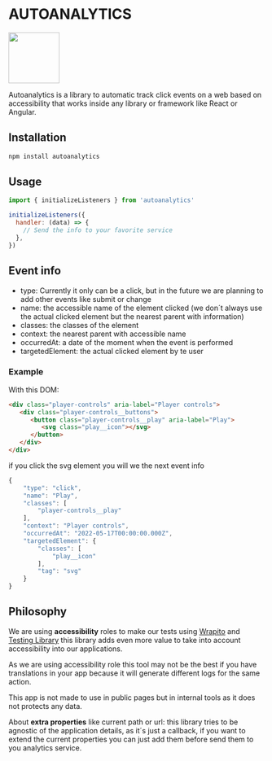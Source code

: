 # AUTOANALYTICS

<img src="https://user-images.githubusercontent.com/10475683/168904901-fac935c0-5227-43ed-9eb5-f9f245b94967.png" width="100" height="100">

Autoanalytics is a library to automatic track click events on a web based on accessibility that works inside any library or framework like React or Angular.



## Installation
```bash
npm install autoanalytics
```


## Usage
```js
import { initializeListeners } from 'autoanalytics'

initializeListeners({
  handler: (data) => {
    // Send the info to your favorite service
  },
})
```

## Event info

- type: Currently it only can be a click, but in the future we are planning to add other events like submit or change
- name: the accessible name of the element clicked (we don´t always use the actual clicked element but the nearest parent with information)
- classes: the classes of the element
- context: the nearest parent with accessible name
- occurredAt: a date of the moment when the event is performed
- targetedElement: the actual clicked element by te user


### Example
With this DOM:

```html
<div class="player-controls" aria-label="Player controls">
   <div class="player-controls__buttons">
      <button class="player-controls__play" aria-label="Play">
         <svg class="play__icon"></svg>
      </button>
   </div>
</div>
```

if you click the svg element you will we the next event info

```js
{
    "type": "click",
    "name": "Play",
    "classes": [
        "player-controls__play"
    ],
    "context": "Player controls",
    "occurredAt": "2022-05-17T00:00:00.000Z",
    "targetedElement": {
        "classes": [
            "play__icon"
        ],
        "tag": "svg"
    }
}
```



## Philosophy

We are using **accessibility** roles to make our tests using [Wrapito](https://github.com/mercadona/wrapito) and [Testing Library](https://testing-library.com/) this library adds even more value to take into account accessibility into our applications.

As we are using accessibility role this tool may not be the best if you have translations in your app because it will generate different logs for the same action.

This app is not made to use in public pages but in internal tools as it does not protects any data.

About **extra properties** like current path or url: this library tries to be agnostic of the application details, as it´s just a callback, if you want to extend the current properties you can just add them before send them to you analytics service.

